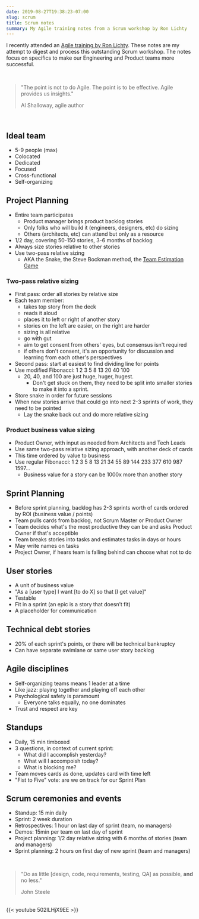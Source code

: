 ```yaml
---
date: 2019-08-27T19:38:23-07:00
slug: scrum
title: Scrum notes
summary: My Agile training notes from a Scrum workshop by Ron Lichty
---
```


I recently attended an [Agile training by Ron Lichty](https://ronlichty.com/).
These notes are my attempt to digest and process this outstanding Scrum workshop.
The notes focus on specifics to make our Engineering and Product teams more
successful.

<br />

> "The point is not to do Agile. The point is to be effective. Agile provides us insights."
>
> Al Shalloway, agile author

<br />

## Ideal team

- 5-9 people (max)
- Colocated
- Dedicated
- Focused
- Cross-functional
- Self-organizing

## Project Planning

- Entire team participates
  - Product manager brings product backlog stories
  - Only folks who will build it (engineers, designers, etc) do sizing
  - Others (architects, etc) can attend but only as a resource
- 1/2 day, covering 50-150 stories, 3-6 months of backlog
- Always size stories relative to other stories
- Use two-pass relative sizing
  - AKA the Snake, the Steve Bockman method, the [Team Estimation Game](https://www.agilelearninglabs.com/2012/05/how-to-play-the-team-estimation-game/)

### Two-pass relative sizing

- First pass: order all stories by relative size
- Each team member:
  - takes top story from the deck
  - reads it aloud
  - places it to left or right of another story
  - stories on the left are easier, on the right are harder
  - sizing is all relative
  - go with gut
  - aim to get consent from others' eyes, but consensus isn't required
  - if others don't consent, it's an opportunity for discussion and learning from each other's perspectives
- Second pass: start at easiest to find dividing line for points
- Use modified Fibonacci: 1 2 3 5 8 13 20 40 100
  - 20, 40, and 100 are just huge, huger, hugest.
    - Don't get stuck on them, they need to be split into smaller stories to make it into a sprint.
- Store snake in order for future sessions
- When new stories arrive that could go into next 2-3 sprints of work, they need to be pointed
  - Lay the snake back out and do more relative sizing

### Product business value sizing

- Product Owner, with input as needed from Architects and Tech Leads
- Use same two-pass relative sizing approach, with another deck of cards
- This time ordered by value to business
- Use regular Fibonacci: 1 2 3 5 8 13 21 34 55 89 144 233 377 610 987 1597...
  - Business value for a story can be 1000x more than another story

## Sprint Planning

- Before sprint planning, backlog has 2-3 sprints worth of cards ordered by ROI (business value / points)
- Team pulls cards from backlog, not Scrum Master or Product Owner
- Team decides what's the most productive they can be and asks Product Owner if that's acceptible
- Team breaks stories into tasks and estimates tasks in days or hours
- May write names on tasks
- Project Owner, if hears team is falling behind can choose what not to do

## User stories

- A unit of business value
- "As a [user type] I want [to do X] so that [I get value]"
- Testable
- Fit in a sprint (an epic is a story that doesn’t fit)
- A placeholder for communication

## Technical debt stories

- 20% of each sprint's points, or there will be technical bankruptcy
- Can have separate swimlane or same user story backlog

## Agile disciplines

- Self-organizing teams means 1 leader at a time
- Like jazz: playing together and playing off each other
- Psychological safety is paramount
  - Everyone talks equally, no one dominates
- Trust and respect are key

## Standups

- Daily, 15 min timboxed
- 3 questions, in context of current sprint:
  - What did I accomplish yesterday?
  - What will I accompoish today?
  - What is blocking me?
- Team moves cards as done, updates card with time left
- "Fist to Five" vote: are we on track for our Sprint Plan

## Scrum ceremonies and events

- Standup: 15 min daily
- Sprint: 2 week duration
- Retrospectives: 1 hour on last day of sprint (team, no managers)
- Demos: 15min per team on last day of sprint
- Project planning: 1/2 day relative sizing with 6 months of stories (team and managers)
- Sprint planning: 2 hours on first day of new sprint (team and managers)

<br />

> "Do as little [design, code, requirements, testing, QA] as possible, **and** no less."
>
> John Steele

<br />
{{< youtube 502ILHjX9EE >}}
<br />
